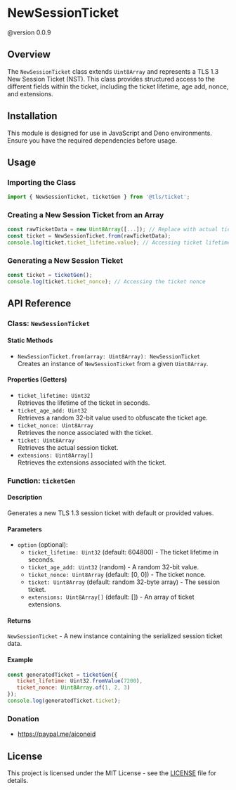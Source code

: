 # NewSessionTicket
@version 0.0.9

## Overview
The `NewSessionTicket` class extends `Uint8Array` and represents a TLS 1.3 New Session Ticket (NST). This class provides structured access to the different fields within the ticket, including the ticket lifetime, age add, nonce, and extensions.

## Installation
This module is designed for use in JavaScript and Deno environments. Ensure you have the required dependencies before usage.

## Usage

### Importing the Class
```javascript
import { NewSessionTicket, ticketGen } from '@tls/ticket';
```

### Creating a New Session Ticket from an Array
```javascript
const rawTicketData = new Uint8Array([...]); // Replace with actual ticket data
const ticket = NewSessionTicket.from(rawTicketData);
console.log(ticket.ticket_lifetime.value); // Accessing ticket lifetime
```

### Generating a New Session Ticket
```javascript
const ticket = ticketGen();
console.log(ticket.ticket_nonce); // Accessing the ticket nonce
```

## API Reference

### Class: `NewSessionTicket`
#### Static Methods
- `NewSessionTicket.from(array: Uint8Array): NewSessionTicket`  
  Creates an instance of `NewSessionTicket` from a given `Uint8Array`.

#### Properties (Getters)
- `ticket_lifetime: Uint32`  
  Retrieves the lifetime of the ticket in seconds.
- `ticket_age_add: Uint32`  
  Retrieves a random 32-bit value used to obfuscate the ticket age.
- `ticket_nonce: Uint8Array`  
  Retrieves the nonce associated with the ticket.
- `ticket: Uint8Array`  
  Retrieves the actual session ticket.
- `extensions: Uint8Array[]`  
  Retrieves the extensions associated with the ticket.

### Function: `ticketGen`
#### Description
Generates a new TLS 1.3 session ticket with default or provided values.

#### Parameters
- `option` (optional):
  - `ticket_lifetime: Uint32` (default: 604800) - The ticket lifetime in seconds.
  - `ticket_age_add: Uint32` (random) - A random 32-bit value.
  - `ticket_nonce: Uint8Array` (default: [0, 0]) - The ticket nonce.
  - `ticket: Uint8Array` (default: random 32-byte array) - The session ticket.
  - `extensions: Uint8Array[]` (default: []) - An array of ticket extensions.

#### Returns
`NewSessionTicket` - A new instance containing the serialized session ticket data.

#### Example
```javascript
const generatedTicket = ticketGen({
   ticket_lifetime: Uint32.fromValue(7200),
   ticket_nonce: Uint8Array.of(1, 2, 3)
});
console.log(generatedTicket.ticket);
```

### Donation

- https://paypal.me/aiconeid

## License

This project is licensed under the MIT License - see the [LICENSE](LICENSE) file
for details.
